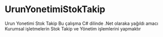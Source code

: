 # UrunYonetimiStokTakip
 Urun Yonetimi Stok Takip
Bu çalışma C# dilinde .Net olaraka yağıldı
amacı Kurumsal işletmelerin Stok Takip ve Yönetim işlemlerini yapmaktır 
